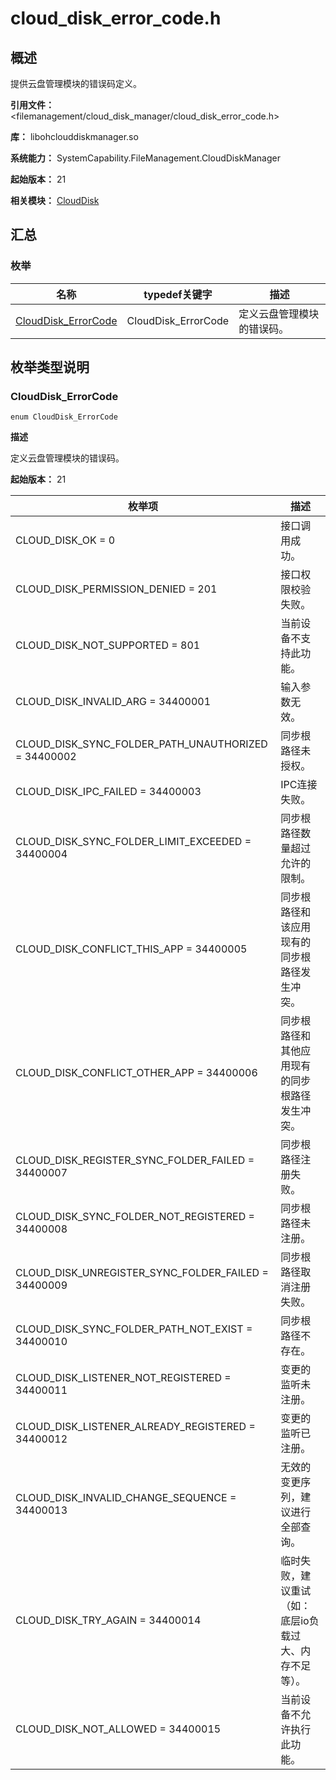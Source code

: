 # cloud_disk_error_code.h
<!--Kit: Core File Kit-->
<!--Subsystem: FileManagement-->
<!--Owner: @oh_create_jiawei-->
<!--Designer: @oh_create_jiawei-->
<!--Tester: @liuhonggang123-->
<!--Adviser: @foryourself-->

## 概述

提供云盘管理模块的错误码定义。

**引用文件：** <filemanagement/cloud_disk_manager/cloud_disk_error_code.h>

**库：** libohclouddiskmanager.so

**系统能力：** SystemCapability.FileManagement.CloudDiskManager

**起始版本：** 21

**相关模块：** [CloudDisk](capi-clouddisk.md)

## 汇总

### 枚举

| 名称 | typedef关键字 | 描述 |
| -- | -- | -- |
| [CloudDisk_ErrorCode](#clouddisk_errorcode) | CloudDisk_ErrorCode | 定义云盘管理模块的错误码。 |

## 枚举类型说明

### CloudDisk_ErrorCode

```
enum CloudDisk_ErrorCode
```

**描述**

定义云盘管理模块的错误码。

**起始版本：** 21

| 枚举项 | 描述 |
| -- | -- |
| CLOUD_DISK_OK = 0 | 接口调用成功。 |
| CLOUD_DISK_PERMISSION_DENIED = 201 | 接口权限校验失败。 |
| CLOUD_DISK_NOT_SUPPORTED = 801 | 当前设备不支持此功能。 |
| CLOUD_DISK_INVALID_ARG = 34400001 | 输入参数无效。 |
| CLOUD_DISK_SYNC_FOLDER_PATH_UNAUTHORIZED = 34400002 | 同步根路径未授权。 |
| CLOUD_DISK_IPC_FAILED = 34400003 | IPC连接失败。 |
| CLOUD_DISK_SYNC_FOLDER_LIMIT_EXCEEDED = 34400004 | 同步根路径数量超过允许的限制。 |
| CLOUD_DISK_CONFLICT_THIS_APP = 34400005 | 同步根路径和该应用现有的同步根路径发生冲突。 |
| CLOUD_DISK_CONFLICT_OTHER_APP = 34400006 | 同步根路径和其他应用现有的同步根路径发生冲突。 |
| CLOUD_DISK_REGISTER_SYNC_FOLDER_FAILED = 34400007 | 同步根路径注册失败。 |
| CLOUD_DISK_SYNC_FOLDER_NOT_REGISTERED = 34400008 | 同步根路径未注册。 |
| CLOUD_DISK_UNREGISTER_SYNC_FOLDER_FAILED = 34400009 | 同步根路径取消注册失败。 |
| CLOUD_DISK_SYNC_FOLDER_PATH_NOT_EXIST = 34400010 | 同步根路径不存在。 |
| CLOUD_DISK_LISTENER_NOT_REGISTERED = 34400011 | 变更的监听未注册。 |
| CLOUD_DISK_LISTENER_ALREADY_REGISTERED = 34400012 | 变更的监听已注册。 |
| CLOUD_DISK_INVALID_CHANGE_SEQUENCE = 34400013 | 无效的变更序列，建议进行全部查询。 |
| CLOUD_DISK_TRY_AGAIN = 34400014 | 临时失败，建议重试（如：底层io负载过大、内存不足等）。 |
| CLOUD_DISK_NOT_ALLOWED = 34400015 | 当前设备不允许执行此功能。 |


